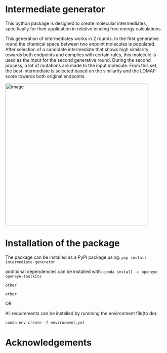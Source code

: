 # Intermediate generator
This python package is designed to create molecular intermediates, specifically for their application in relative binding free energy calculations.

This generation of intermediates works in 2 rounds. In the first generative round the chemical space between two enpoint molecules is populated. After selection of a candidate intermediate that shows high similarity towards both endpoints and complies with certain rules, this molecule is used as the input for the second generative round. During the second process, a lot of mutations are made to the input molecule. From this set, the best intermediate is selected based on the similarity and the LOMAP score towards both original endpoints. 

<img width="449" alt="image" src="https://github.com/daanjiskoot/Intermediate_generator/assets/99884943/822f0603-0cf4-43a6-ad7b-f790591c2f21">


# Installation of the package

The package can be installed as a PyPI package using:
```pip install intermediate-generator```

additional dependencies can be installed with:
```conda install -c openeye openeye-toolkits```

```other```

```other```

OR

All requirements can be installed by runnning the environment file(to do):

```conda env create -f environment.yml```

# Acknowledgements
